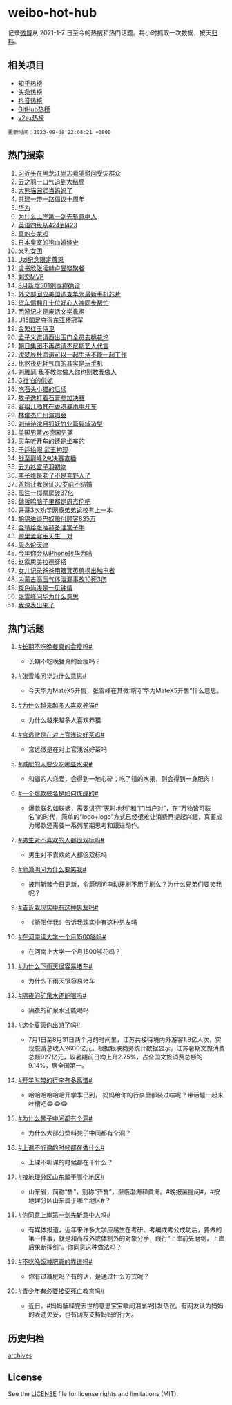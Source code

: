 # weibo-hot-hub

记录[微博](https://www.weibo.com)从 2021-1-7 日至今的热搜和热门话题。每小时抓取一次数据，按天[归档](archives)。

## 相关项目

- [知乎热榜](https://github.com/lonnyzhang423/zhihu-hot-hub)
- [头条热榜](https://github.com/lonnyzhang423/toutiao-hot-hub)
- [抖音热榜](https://github.com/lonnyzhang423/douyin-hot-hub)
- [GitHub热榜](https://github.com/lonnyzhang423/github-hot-hub)
- [v2ex热榜](https://github.com/lonnyzhang423/v2ex-hot-hub)


`更新时间：2023-09-08 22:08:21 +0800`

## 热门搜索

1. [习近平在黑龙江尚志看望慰问受灾群众](https://m.weibo.cn/search?containerid=100103type%3D1%26t%3D10%26q%3D%23%E4%B9%A0%E8%BF%91%E5%B9%B3%E5%9C%A8%E9%BB%91%E9%BE%99%E6%B1%9F%E5%B0%9A%E5%BF%97%E7%9C%8B%E6%9C%9B%E6%85%B0%E9%97%AE%E5%8F%97%E7%81%BE%E7%BE%A4%E4%BC%97%23&stream_entry_id=51&isnewpage=1&extparam=seat%3D1%26c_type%3D51%26cate%3D10103%26dgr%3D0%26filter_type%3Drealtimehot%26pos%3D0%26stream_entry_id%3D51%26display_time%3D1694182099%26pre_seqid%3D16941820998660646194)
1. [云之羽一口气追到大结局](https://m.weibo.cn/search?containerid=100103type%3D1%26t%3D10%26q%3D%23%E4%BA%91%E4%B9%8B%E7%BE%BD%E4%B8%80%E5%8F%A3%E6%B0%94%E8%BF%BD%E5%88%B0%E5%A4%A7%E7%BB%93%E5%B1%80%23&stream_entry_id=31&isnewpage=1&extparam=seat%3D1%26flag%3D1%26dgr%3D0%26realpos%3D1%26c_type%3D31%26lcate%3D5001%26pos%3D0%26stream_entry_id%3D31%26cate%3D5001%26filter_type%3Drealtimehot%26q%3D%2523%25E4%25BA%2591%25E4%25B9%258B%25E7%25BE%25BD%25E4%25B8%2580%25E5%258F%25A3%25E6%25B0%2594%25E8%25BF%25BD%25E5%2588%25B0%25E5%25A4%25A7%25E7%25BB%2593%25E5%25B1%2580%2523%26band_rank%3D1%26display_time%3D1694182099%26pre_seqid%3D16941820998660646194)
1. [大熊猫园润当妈妈了](https://m.weibo.cn/search?containerid=100103type%3D1%26t%3D10%26q%3D%23%E5%A4%A7%E7%86%8A%E7%8C%AB%E5%9B%AD%E6%B6%A6%E5%BD%93%E5%A6%88%E5%A6%88%E4%BA%86%23&stream_entry_id=31&isnewpage=1&extparam=seat%3D1%26flag%3D1%26dgr%3D0%26realpos%3D2%26c_type%3D31%26lcate%3D5001%26pos%3D1%26stream_entry_id%3D31%26cate%3D5001%26filter_type%3Drealtimehot%26q%3D%2523%25E5%25A4%25A7%25E7%2586%258A%25E7%258C%25AB%25E5%259B%25AD%25E6%25B6%25A6%25E5%25BD%2593%25E5%25A6%2588%25E5%25A6%2588%25E4%25BA%2586%2523%26band_rank%3D2%26display_time%3D1694182099%26pre_seqid%3D16941820998660646194)
1. [共建一带一路倡议十周年](https://m.weibo.cn/search?containerid=100103type%3D1%26t%3D10%26q%3D%23%E5%85%B1%E5%BB%BA%E4%B8%80%E5%B8%A6%E4%B8%80%E8%B7%AF%E5%80%A1%E8%AE%AE%E5%8D%81%E5%91%A8%E5%B9%B4%23&stream_entry_id=31&isnewpage=1&extparam=seat%3D1%26flag%3D0%26dgr%3D0%26realpos%3D3%26c_type%3D31%26lcate%3D5001%26pos%3D2%26stream_entry_id%3D31%26cate%3D5001%26filter_type%3Drealtimehot%26q%3D%2523%25E5%2585%25B1%25E5%25BB%25BA%25E4%25B8%2580%25E5%25B8%25A6%25E4%25B8%2580%25E8%25B7%25AF%25E5%2580%25A1%25E8%25AE%25AE%25E5%258D%2581%25E5%2591%25A8%25E5%25B9%25B4%2523%26band_rank%3D3%26display_time%3D1694182099%26pre_seqid%3D16941820998660646194)
1. [华为](https://m.weibo.cn/search?containerid=100103type%3D1%26t%3D10%26q%3D%E5%8D%8E%E4%B8%BA&stream_entry_id=31&isnewpage=1&extparam=seat%3D1%26flag%3D16%26dgr%3D0%26realpos%3D4%26c_type%3D31%26lcate%3D5001%26pos%3D3%26stream_entry_id%3D31%26cate%3D5001%26filter_type%3Drealtimehot%26q%3D%25E5%258D%258E%25E4%25B8%25BA%26band_rank%3D4%26display_time%3D1694182099%26pre_seqid%3D16941820998660646194)
1. [为什么上岸第一剑先斩意中人](https://m.weibo.cn/search?containerid=100103type%3D1%26t%3D10%26q%3D%23%E4%B8%BA%E4%BB%80%E4%B9%88%E4%B8%8A%E5%B2%B8%E7%AC%AC%E4%B8%80%E5%89%91%E5%85%88%E6%96%A9%E6%84%8F%E4%B8%AD%E4%BA%BA%23&stream_entry_id=31&isnewpage=1&extparam=seat%3D1%26flag%3D0%26dgr%3D0%26realpos%3D5%26c_type%3D31%26lcate%3D5001%26pos%3D4%26stream_entry_id%3D31%26cate%3D5001%26filter_type%3Drealtimehot%26q%3D%2523%25E4%25B8%25BA%25E4%25BB%2580%25E4%25B9%2588%25E4%25B8%258A%25E5%25B2%25B8%25E7%25AC%25AC%25E4%25B8%2580%25E5%2589%2591%25E5%2585%2588%25E6%2596%25A9%25E6%2584%258F%25E4%25B8%25AD%25E4%25BA%25BA%2523%26band_rank%3D5%26display_time%3D1694182099%26pre_seqid%3D16941820998660646194)
1. [英语四级从424到423](https://m.weibo.cn/search?containerid=100103type%3D1%26t%3D10%26q%3D%E8%8B%B1%E8%AF%AD%E5%9B%9B%E7%BA%A7%E4%BB%8E424%E5%88%B0423&stream_entry_id=31&isnewpage=1&extparam=seat%3D1%26flag%3D2%26dgr%3D0%26realpos%3D6%26c_type%3D31%26lcate%3D5001%26pos%3D5%26stream_entry_id%3D31%26cate%3D5001%26filter_type%3Drealtimehot%26q%3D%25E8%258B%25B1%25E8%25AF%25AD%25E5%259B%259B%25E7%25BA%25A7%25E4%25BB%258E424%25E5%2588%25B0423%26band_rank%3D6%26display_time%3D1694182099%26pre_seqid%3D16941820998660646194)
1. [真的有龙吗](https://m.weibo.cn/search?containerid=100103type%3D1%26t%3D10%26q%3D%E7%9C%9F%E7%9A%84%E6%9C%89%E9%BE%99%E5%90%97&stream_entry_id=31&isnewpage=1&extparam=seat%3D1%26flag%3D1%26dgr%3D0%26realpos%3D7%26c_type%3D31%26lcate%3D5001%26pos%3D6%26stream_entry_id%3D31%26cate%3D5001%26filter_type%3Drealtimehot%26q%3D%25E7%259C%259F%25E7%259A%2584%25E6%259C%2589%25E9%25BE%2599%25E5%2590%2597%26band_rank%3D7%26display_time%3D1694182099%26pre_seqid%3D16941820998660646194)
1. [日本皇室的狗血婚嫁史](https://m.weibo.cn/search?containerid=100103type%3D1%26t%3D10%26q%3D%E6%97%A5%E6%9C%AC%E7%9A%87%E5%AE%A4%E7%9A%84%E7%8B%97%E8%A1%80%E5%A9%9A%E5%AB%81%E5%8F%B2&stream_entry_id=31&isnewpage=1&extparam=seat%3D1%26flag%3D1%26dgr%3D0%26realpos%3D8%26c_type%3D31%26lcate%3D5001%26pos%3D7%26stream_entry_id%3D31%26cate%3D5001%26filter_type%3Drealtimehot%26q%3D%25E6%2597%25A5%25E6%259C%25AC%25E7%259A%2587%25E5%25AE%25A4%25E7%259A%2584%25E7%258B%2597%25E8%25A1%2580%25E5%25A9%259A%25E5%25AB%2581%25E5%258F%25B2%26band_rank%3D8%26display_time%3D1694182099%26pre_seqid%3D16941820998660646194)
1. [义乳女团](https://m.weibo.cn/search?containerid=100103type%3D1%26t%3D10%26q%3D%E4%B9%89%E4%B9%B3%E5%A5%B3%E5%9B%A2&stream_entry_id=31&isnewpage=1&extparam=seat%3D1%26flag%3D0%26dgr%3D0%26realpos%3D9%26c_type%3D31%26lcate%3D5001%26pos%3D8%26stream_entry_id%3D31%26cate%3D5001%26filter_type%3Drealtimehot%26q%3D%25E4%25B9%2589%25E4%25B9%25B3%25E5%25A5%25B3%25E5%259B%25A2%26band_rank%3D9%26display_time%3D1694182099%26pre_seqid%3D16941820998660646194)
1. [Uzi纪念限定薇恩](https://m.weibo.cn/search?containerid=100103type%3D1%26t%3D10%26q%3D%23Uzi%E7%BA%AA%E5%BF%B5%E9%99%90%E5%AE%9A%E8%96%87%E6%81%A9%23&stream_entry_id=31&isnewpage=1&extparam=seat%3D1%26flag%3D1%26dgr%3D0%26realpos%3D10%26c_type%3D31%26lcate%3D5001%26pos%3D9%26stream_entry_id%3D31%26cate%3D5001%26filter_type%3Drealtimehot%26q%3D%2523Uzi%25E7%25BA%25AA%25E5%25BF%25B5%25E9%2599%2590%25E5%25AE%259A%25E8%2596%2587%25E6%2581%25A9%2523%26band_rank%3D10%26display_time%3D1694182099%26pre_seqid%3D16941820998660646194)
1. [虞书欣张凌赫卢昱晓聚餐](https://m.weibo.cn/search?containerid=100103type%3D1%26t%3D10%26q%3D%23%E8%99%9E%E4%B9%A6%E6%AC%A3%E5%BC%A0%E5%87%8C%E8%B5%AB%E5%8D%A2%E6%98%B1%E6%99%93%E8%81%9A%E9%A4%90%23&stream_entry_id=31&isnewpage=1&extparam=seat%3D1%26flag%3D1%26dgr%3D0%26realpos%3D11%26c_type%3D31%26lcate%3D5001%26pos%3D10%26stream_entry_id%3D31%26cate%3D5001%26filter_type%3Drealtimehot%26q%3D%2523%25E8%2599%259E%25E4%25B9%25A6%25E6%25AC%25A3%25E5%25BC%25A0%25E5%2587%258C%25E8%25B5%25AB%25E5%258D%25A2%25E6%2598%25B1%25E6%2599%2593%25E8%2581%259A%25E9%25A4%2590%2523%26band_rank%3D11%26display_time%3D1694182099%26pre_seqid%3D16941820998660646194)
1. [刘恋MVP](https://m.weibo.cn/search?containerid=100103type%3D1%26t%3D10%26q%3D%E5%88%98%E6%81%8BMVP&stream_entry_id=31&isnewpage=1&extparam=seat%3D1%26flag%3D1%26dgr%3D0%26realpos%3D12%26c_type%3D31%26lcate%3D5001%26pos%3D11%26stream_entry_id%3D31%26cate%3D5001%26filter_type%3Drealtimehot%26q%3D%25E5%2588%2598%25E6%2581%258BMVP%26band_rank%3D12%26display_time%3D1694182099%26pre_seqid%3D16941820998660646194)
1. [8月新增501例猴痘确诊](https://m.weibo.cn/search?containerid=100103type%3D1%26t%3D10%26q%3D%238%E6%9C%88%E6%96%B0%E5%A2%9E501%E4%BE%8B%E7%8C%B4%E7%97%98%E7%A1%AE%E8%AF%8A%23&stream_entry_id=31&isnewpage=1&extparam=seat%3D1%26flag%3D0%26dgr%3D0%26realpos%3D13%26c_type%3D31%26lcate%3D5001%26pos%3D12%26stream_entry_id%3D31%26cate%3D5001%26filter_type%3Drealtimehot%26q%3D%25238%25E6%259C%2588%25E6%2596%25B0%25E5%25A2%259E501%25E4%25BE%258B%25E7%258C%25B4%25E7%2597%2598%25E7%25A1%25AE%25E8%25AF%258A%2523%26band_rank%3D13%26display_time%3D1694182099%26pre_seqid%3D16941820998660646194)
1. [外交部回应美国调查华为最新手机芯片](https://m.weibo.cn/search?containerid=100103type%3D1%26t%3D10%26q%3D%23%E5%A4%96%E4%BA%A4%E9%83%A8%E5%9B%9E%E5%BA%94%E7%BE%8E%E5%9B%BD%E8%B0%83%E6%9F%A5%E5%8D%8E%E4%B8%BA%E6%9C%80%E6%96%B0%E6%89%8B%E6%9C%BA%E8%8A%AF%E7%89%87%23&stream_entry_id=31&isnewpage=1&extparam=seat%3D1%26flag%3D0%26dgr%3D0%26realpos%3D14%26c_type%3D31%26lcate%3D5001%26pos%3D13%26stream_entry_id%3D31%26cate%3D5001%26filter_type%3Drealtimehot%26q%3D%2523%25E5%25A4%2596%25E4%25BA%25A4%25E9%2583%25A8%25E5%259B%259E%25E5%25BA%2594%25E7%25BE%258E%25E5%259B%25BD%25E8%25B0%2583%25E6%259F%25A5%25E5%258D%258E%25E4%25B8%25BA%25E6%259C%2580%25E6%2596%25B0%25E6%2589%258B%25E6%259C%25BA%25E8%258A%25AF%25E7%2589%2587%2523%26band_rank%3D14%26display_time%3D1694182099%26pre_seqid%3D16941820998660646194)
1. [货车侧翻几十位好心人神同步帮忙](https://m.weibo.cn/search?containerid=100103type%3D1%26t%3D10%26q%3D%23%E8%B4%A7%E8%BD%A6%E4%BE%A7%E7%BF%BB%E5%87%A0%E5%8D%81%E4%BD%8D%E5%A5%BD%E5%BF%83%E4%BA%BA%E7%A5%9E%E5%90%8C%E6%AD%A5%E5%B8%AE%E5%BF%99%23&stream_entry_id=31&isnewpage=1&extparam=seat%3D1%26flag%3D0%26adid%3D202533%26dgr%3D0%26realpos%3D15%26c_type%3D31%26lcate%3D5001%26pos%3D14%26stream_entry_id%3D31%26cate%3D5001%26filter_type%3Drealtimehot%26q%3D%2523%25E8%25B4%25A7%25E8%25BD%25A6%25E4%25BE%25A7%25E7%25BF%25BB%25E5%2587%25A0%25E5%258D%2581%25E4%25BD%258D%25E5%25A5%25BD%25E5%25BF%2583%25E4%25BA%25BA%25E7%25A5%259E%25E5%2590%258C%25E6%25AD%25A5%25E5%25B8%25AE%25E5%25BF%2599%2523%26band_rank%3D15%26display_time%3D1694182099%26pre_seqid%3D16941820998660646194)
1. [西游记才是废话文学鼻祖](https://m.weibo.cn/search?containerid=100103type%3D1%26t%3D10%26q%3D%E8%A5%BF%E6%B8%B8%E8%AE%B0%E6%89%8D%E6%98%AF%E5%BA%9F%E8%AF%9D%E6%96%87%E5%AD%A6%E9%BC%BB%E7%A5%96&stream_entry_id=31&isnewpage=1&extparam=seat%3D1%26flag%3D1%26dgr%3D0%26realpos%3D16%26c_type%3D31%26lcate%3D5001%26pos%3D15%26stream_entry_id%3D31%26cate%3D5001%26filter_type%3Drealtimehot%26q%3D%25E8%25A5%25BF%25E6%25B8%25B8%25E8%25AE%25B0%25E6%2589%258D%25E6%2598%25AF%25E5%25BA%259F%25E8%25AF%259D%25E6%2596%2587%25E5%25AD%25A6%25E9%25BC%25BB%25E7%25A5%2596%26band_rank%3D16%26display_time%3D1694182099%26pre_seqid%3D16941820998660646194)
1. [U15国足夺得东亚杯冠军](https://m.weibo.cn/search?containerid=100103type%3D1%26t%3D10%26q%3D%23U15%E5%9B%BD%E8%B6%B3%E5%A4%BA%E5%BE%97%E4%B8%9C%E4%BA%9A%E6%9D%AF%E5%86%A0%E5%86%9B%23&stream_entry_id=31&isnewpage=1&extparam=seat%3D1%26flag%3D1%26dgr%3D0%26realpos%3D17%26c_type%3D31%26lcate%3D5001%26pos%3D16%26stream_entry_id%3D31%26cate%3D5001%26filter_type%3Drealtimehot%26q%3D%2523U15%25E5%259B%25BD%25E8%25B6%25B3%25E5%25A4%25BA%25E5%25BE%2597%25E4%25B8%259C%25E4%25BA%259A%25E6%259D%25AF%25E5%2586%25A0%25E5%2586%259B%2523%26band_rank%3D17%26display_time%3D1694182099%26pre_seqid%3D16941820998660646194)
1. [金繁红玉侍卫](https://m.weibo.cn/search?containerid=100103type%3D1%26t%3D10%26q%3D%E9%87%91%E7%B9%81%E7%BA%A2%E7%8E%89%E4%BE%8D%E5%8D%AB&stream_entry_id=31&isnewpage=1&extparam=seat%3D1%26flag%3D0%26dgr%3D0%26realpos%3D18%26c_type%3D31%26lcate%3D5001%26pos%3D17%26stream_entry_id%3D31%26cate%3D5001%26filter_type%3Drealtimehot%26q%3D%25E9%2587%2591%25E7%25B9%2581%25E7%25BA%25A2%25E7%258E%2589%25E4%25BE%258D%25E5%258D%25AB%26band_rank%3D18%26display_time%3D1694182099%26pre_seqid%3D16941820998660646194)
1. [孟子义邀请西出玉门全员去桃花坞](https://m.weibo.cn/search?containerid=100103type%3D1%26t%3D10%26q%3D%23%E5%AD%9F%E5%AD%90%E4%B9%89%E9%82%80%E8%AF%B7%E8%A5%BF%E5%87%BA%E7%8E%89%E9%97%A8%E5%85%A8%E5%91%98%E5%8E%BB%E6%A1%83%E8%8A%B1%E5%9D%9E%23&stream_entry_id=31&isnewpage=1&extparam=seat%3D1%26flag%3D1%26dgr%3D0%26realpos%3D19%26c_type%3D31%26lcate%3D5001%26pos%3D18%26stream_entry_id%3D31%26cate%3D5001%26filter_type%3Drealtimehot%26q%3D%2523%25E5%25AD%259F%25E5%25AD%2590%25E4%25B9%2589%25E9%2582%2580%25E8%25AF%25B7%25E8%25A5%25BF%25E5%2587%25BA%25E7%258E%2589%25E9%2597%25A8%25E5%2585%25A8%25E5%2591%2598%25E5%258E%25BB%25E6%25A1%2583%25E8%258A%25B1%25E5%259D%259E%2523%26band_rank%3D19%26display_time%3D1694182099%26pre_seqid%3D16941820998660646194)
1. [朝日集团不再邀请杰尼斯艺人代言](https://m.weibo.cn/search?containerid=100103type%3D1%26t%3D10%26q%3D%E6%9C%9D%E6%97%A5%E9%9B%86%E5%9B%A2%E4%B8%8D%E5%86%8D%E9%82%80%E8%AF%B7%E6%9D%B0%E5%B0%BC%E6%96%AF%E8%89%BA%E4%BA%BA%E4%BB%A3%E8%A8%80&stream_entry_id=31&isnewpage=1&extparam=seat%3D1%26flag%3D1%26dgr%3D0%26realpos%3D20%26c_type%3D31%26lcate%3D5001%26pos%3D19%26stream_entry_id%3D31%26cate%3D5001%26filter_type%3Drealtimehot%26q%3D%25E6%259C%259D%25E6%2597%25A5%25E9%259B%2586%25E5%259B%25A2%25E4%25B8%258D%25E5%2586%258D%25E9%2582%2580%25E8%25AF%25B7%25E6%259D%25B0%25E5%25B0%25BC%25E6%2596%25AF%25E8%2589%25BA%25E4%25BA%25BA%25E4%25BB%25A3%25E8%25A8%2580%26band_rank%3D20%26display_time%3D1694182099%26pre_seqid%3D16941820998660646194)
1. [沈梦辰杜海涛可以一起生活不能一起工作](https://m.weibo.cn/search?containerid=100103type%3D1%26t%3D10%26q%3D%23%E6%B2%88%E6%A2%A6%E8%BE%B0%E6%9D%9C%E6%B5%B7%E6%B6%9B%E5%8F%AF%E4%BB%A5%E4%B8%80%E8%B5%B7%E7%94%9F%E6%B4%BB%E4%B8%8D%E8%83%BD%E4%B8%80%E8%B5%B7%E5%B7%A5%E4%BD%9C%23&stream_entry_id=31&isnewpage=1&extparam=seat%3D1%26flag%3D2%26dgr%3D0%26realpos%3D21%26c_type%3D31%26lcate%3D5001%26pos%3D20%26stream_entry_id%3D31%26cate%3D5001%26filter_type%3Drealtimehot%26q%3D%2523%25E6%25B2%2588%25E6%25A2%25A6%25E8%25BE%25B0%25E6%259D%259C%25E6%25B5%25B7%25E6%25B6%259B%25E5%258F%25AF%25E4%25BB%25A5%25E4%25B8%2580%25E8%25B5%25B7%25E7%2594%259F%25E6%25B4%25BB%25E4%25B8%258D%25E8%2583%25BD%25E4%25B8%2580%25E8%25B5%25B7%25E5%25B7%25A5%25E4%25BD%259C%2523%26band_rank%3D21%26display_time%3D1694182099%26pre_seqid%3D16941820998660646194)
1. [比熬夜更耗气血的其实是玩手机](https://m.weibo.cn/search?containerid=100103type%3D1%26t%3D10%26q%3D%23%E6%AF%94%E7%86%AC%E5%A4%9C%E6%9B%B4%E8%80%97%E6%B0%94%E8%A1%80%E7%9A%84%E5%85%B6%E5%AE%9E%E6%98%AF%E7%8E%A9%E6%89%8B%E6%9C%BA%23&stream_entry_id=31&isnewpage=1&extparam=seat%3D1%26flag%3D1%26dgr%3D0%26realpos%3D22%26c_type%3D31%26lcate%3D5001%26pos%3D21%26stream_entry_id%3D31%26cate%3D5001%26filter_type%3Drealtimehot%26q%3D%2523%25E6%25AF%2594%25E7%2586%25AC%25E5%25A4%259C%25E6%259B%25B4%25E8%2580%2597%25E6%25B0%2594%25E8%25A1%2580%25E7%259A%2584%25E5%2585%25B6%25E5%25AE%259E%25E6%2598%25AF%25E7%258E%25A9%25E6%2589%258B%25E6%259C%25BA%2523%26band_rank%3D22%26display_time%3D1694182099%26pre_seqid%3D16941820998660646194)
1. [刘雅瑟 我不教你做人你也别教我做人](https://m.weibo.cn/search?containerid=100103type%3D1%26t%3D10%26q%3D%E5%88%98%E9%9B%85%E7%91%9F+%E6%88%91%E4%B8%8D%E6%95%99%E4%BD%A0%E5%81%9A%E4%BA%BA%E4%BD%A0%E4%B9%9F%E5%88%AB%E6%95%99%E6%88%91%E5%81%9A%E4%BA%BA&stream_entry_id=31&isnewpage=1&extparam=seat%3D1%26flag%3D1%26dgr%3D0%26realpos%3D23%26c_type%3D31%26lcate%3D5001%26pos%3D22%26stream_entry_id%3D31%26cate%3D5001%26filter_type%3Drealtimehot%26q%3D%25E5%2588%2598%25E9%259B%2585%25E7%2591%259F%2520%25E6%2588%2591%25E4%25B8%258D%25E6%2595%2599%25E4%25BD%25A0%25E5%2581%259A%25E4%25BA%25BA%25E4%25BD%25A0%25E4%25B9%259F%25E5%2588%25AB%25E6%2595%2599%25E6%2588%2591%25E5%2581%259A%25E4%25BA%25BA%26band_rank%3D23%26display_time%3D1694182099%26pre_seqid%3D16941820998660646194)
1. [G社拍的倪妮](https://m.weibo.cn/search?containerid=100103type%3D1%26t%3D10%26q%3D%23G%E7%A4%BE%E6%8B%8D%E7%9A%84%E5%80%AA%E5%A6%AE%23&stream_entry_id=31&isnewpage=1&extparam=seat%3D1%26flag%3D1%26dgr%3D0%26realpos%3D24%26c_type%3D31%26lcate%3D5001%26pos%3D23%26stream_entry_id%3D31%26cate%3D5001%26filter_type%3Drealtimehot%26q%3D%2523G%25E7%25A4%25BE%25E6%258B%258D%25E7%259A%2584%25E5%2580%25AA%25E5%25A6%25AE%2523%26band_rank%3D24%26display_time%3D1694182099%26pre_seqid%3D16941820998660646194)
1. [吃石头小猫的后续](https://m.weibo.cn/search?containerid=100103type%3D1%26t%3D10%26q%3D%23%E5%90%83%E7%9F%B3%E5%A4%B4%E5%B0%8F%E7%8C%AB%E7%9A%84%E5%90%8E%E7%BB%AD%23&stream_entry_id=31&isnewpage=1&extparam=seat%3D1%26flag%3D1%26dgr%3D0%26realpos%3D25%26c_type%3D31%26lcate%3D5001%26pos%3D24%26stream_entry_id%3D31%26cate%3D5001%26filter_type%3Drealtimehot%26q%3D%2523%25E5%2590%2583%25E7%259F%25B3%25E5%25A4%25B4%25E5%25B0%258F%25E7%258C%25AB%25E7%259A%2584%25E5%2590%258E%25E7%25BB%25AD%2523%26band_rank%3D25%26display_time%3D1694182099%26pre_seqid%3D16941820998660646194)
1. [敖子逸打着石膏参加决赛](https://m.weibo.cn/search?containerid=100103type%3D1%26t%3D10%26q%3D%23%E6%95%96%E5%AD%90%E9%80%B8%E6%89%93%E7%9D%80%E7%9F%B3%E8%86%8F%E5%8F%82%E5%8A%A0%E5%86%B3%E8%B5%9B%23&stream_entry_id=31&isnewpage=1&extparam=seat%3D1%26flag%3D0%26dgr%3D0%26realpos%3D26%26c_type%3D31%26lcate%3D5001%26pos%3D25%26stream_entry_id%3D31%26cate%3D5001%26filter_type%3Drealtimehot%26q%3D%2523%25E6%2595%2596%25E5%25AD%2590%25E9%2580%25B8%25E6%2589%2593%25E7%259D%2580%25E7%259F%25B3%25E8%2586%258F%25E5%258F%2582%25E5%258A%25A0%25E5%2586%25B3%25E8%25B5%259B%2523%26band_rank%3D26%26display_time%3D1694182099%26pre_seqid%3D16941820998660646194)
1. [容祖儿晒其在香港暴雨中开车](https://m.weibo.cn/search?containerid=100103type%3D1%26t%3D10%26q%3D%23%E5%AE%B9%E7%A5%96%E5%84%BF%E6%99%92%E5%85%B6%E5%9C%A8%E9%A6%99%E6%B8%AF%E6%9A%B4%E9%9B%A8%E4%B8%AD%E5%BC%80%E8%BD%A6%23&stream_entry_id=31&isnewpage=1&extparam=seat%3D1%26flag%3D1%26dgr%3D0%26realpos%3D27%26c_type%3D31%26lcate%3D5001%26pos%3D26%26stream_entry_id%3D31%26cate%3D5001%26filter_type%3Drealtimehot%26q%3D%2523%25E5%25AE%25B9%25E7%25A5%2596%25E5%2584%25BF%25E6%2599%2592%25E5%2585%25B6%25E5%259C%25A8%25E9%25A6%2599%25E6%25B8%25AF%25E6%259A%25B4%25E9%259B%25A8%25E4%25B8%25AD%25E5%25BC%2580%25E8%25BD%25A6%2523%26band_rank%3D27%26display_time%3D1694182099%26pre_seqid%3D16941820998660646194)
1. [林俊杰广州演唱会](https://m.weibo.cn/search?containerid=100103type%3D1%26t%3D10%26q%3D%E6%9E%97%E4%BF%8A%E6%9D%B0%E5%B9%BF%E5%B7%9E%E6%BC%94%E5%94%B1%E4%BC%9A&stream_entry_id=31&isnewpage=1&extparam=seat%3D1%26flag%3D0%26dgr%3D0%26realpos%3D28%26c_type%3D31%26lcate%3D5001%26pos%3D27%26stream_entry_id%3D31%26cate%3D5001%26filter_type%3Drealtimehot%26q%3D%25E6%259E%2597%25E4%25BF%258A%25E6%259D%25B0%25E5%25B9%25BF%25E5%25B7%259E%25E6%25BC%2594%25E5%2594%25B1%25E4%25BC%259A%26band_rank%3D28%26display_time%3D1694182099%26pre_seqid%3D16941820998660646194)
1. [刘诗诗沈月狐妖竹业篇异域造型](https://m.weibo.cn/search?containerid=100103type%3D1%26t%3D10%26q%3D%23%E5%88%98%E8%AF%97%E8%AF%97%E6%B2%88%E6%9C%88%E7%8B%90%E5%A6%96%E7%AB%B9%E4%B8%9A%E7%AF%87%E5%BC%82%E5%9F%9F%E9%80%A0%E5%9E%8B%23&stream_entry_id=31&isnewpage=1&extparam=seat%3D1%26flag%3D1%26dgr%3D0%26realpos%3D29%26c_type%3D31%26lcate%3D5001%26pos%3D28%26stream_entry_id%3D31%26cate%3D5001%26filter_type%3Drealtimehot%26q%3D%2523%25E5%2588%2598%25E8%25AF%2597%25E8%25AF%2597%25E6%25B2%2588%25E6%259C%2588%25E7%258B%2590%25E5%25A6%2596%25E7%25AB%25B9%25E4%25B8%259A%25E7%25AF%2587%25E5%25BC%2582%25E5%259F%259F%25E9%2580%25A0%25E5%259E%258B%2523%26band_rank%3D29%26display_time%3D1694182099%26pre_seqid%3D16941820998660646194)
1. [美国男篮vs德国男篮](https://m.weibo.cn/search?containerid=100103type%3D1%26t%3D10%26q%3D%23%E7%BE%8E%E5%9B%BD%E7%94%B7%E7%AF%AEvs%E5%BE%B7%E5%9B%BD%E7%94%B7%E7%AF%AE%23&stream_entry_id=31&isnewpage=1&extparam=seat%3D1%26flag%3D1%26dgr%3D0%26realpos%3D30%26c_type%3D31%26lcate%3D5001%26pos%3D29%26stream_entry_id%3D31%26cate%3D5001%26filter_type%3Drealtimehot%26q%3D%2523%25E7%25BE%258E%25E5%259B%25BD%25E7%2594%25B7%25E7%25AF%25AEvs%25E5%25BE%25B7%25E5%259B%25BD%25E7%2594%25B7%25E7%25AF%25AE%2523%26band_rank%3D30%26display_time%3D1694182099%26pre_seqid%3D16941820998660646194)
1. [买车听开车的还是坐车的](https://m.weibo.cn/search?containerid=100103type%3D1%26t%3D10%26q%3D%23%E4%B9%B0%E8%BD%A6%E5%90%AC%E5%BC%80%E8%BD%A6%E7%9A%84%E8%BF%98%E6%98%AF%E5%9D%90%E8%BD%A6%E7%9A%84%23&stream_entry_id=31&isnewpage=1&extparam=seat%3D1%26flag%3D0%26adid%3D202512%26dgr%3D0%26realpos%3D31%26c_type%3D31%26lcate%3D5001%26pos%3D30%26stream_entry_id%3D31%26cate%3D5001%26filter_type%3Drealtimehot%26q%3D%2523%25E4%25B9%25B0%25E8%25BD%25A6%25E5%2590%25AC%25E5%25BC%2580%25E8%25BD%25A6%25E7%259A%2584%25E8%25BF%2598%25E6%2598%25AF%25E5%259D%2590%25E8%25BD%25A6%25E7%259A%2584%2523%26band_rank%3D31%26display_time%3D1694182099%26pre_seqid%3D16941820998660646194)
1. [于适抬眼 武王初现](https://m.weibo.cn/search?containerid=100103type%3D1%26t%3D10%26q%3D%E4%BA%8E%E9%80%82%E6%8A%AC%E7%9C%BC+%E6%AD%A6%E7%8E%8B%E5%88%9D%E7%8E%B0&stream_entry_id=31&isnewpage=1&extparam=seat%3D1%26flag%3D1%26dgr%3D0%26realpos%3D32%26c_type%3D31%26lcate%3D5001%26pos%3D31%26stream_entry_id%3D31%26cate%3D5001%26filter_type%3Drealtimehot%26q%3D%25E4%25BA%258E%25E9%2580%2582%25E6%258A%25AC%25E7%259C%25BC%2520%25E6%25AD%25A6%25E7%258E%258B%25E5%2588%259D%25E7%258E%25B0%26band_rank%3D32%26display_time%3D1694182099%26pre_seqid%3D16941820998660646194)
1. [战至巅峰2总决赛直播](https://m.weibo.cn/search?containerid=100103type%3D1%26t%3D10%26q%3D%23%E6%88%98%E8%87%B3%E5%B7%85%E5%B3%B02%E6%80%BB%E5%86%B3%E8%B5%9B%E7%9B%B4%E6%92%AD%23&stream_entry_id=31&isnewpage=1&extparam=seat%3D1%26flag%3D0%26dgr%3D0%26realpos%3D33%26c_type%3D31%26lcate%3D5001%26pos%3D32%26stream_entry_id%3D31%26cate%3D5001%26filter_type%3Drealtimehot%26q%3D%2523%25E6%2588%2598%25E8%2587%25B3%25E5%25B7%2585%25E5%25B3%25B02%25E6%2580%25BB%25E5%2586%25B3%25E8%25B5%259B%25E7%259B%25B4%25E6%2592%25AD%2523%26band_rank%3D33%26display_time%3D1694182099%26pre_seqid%3D16941820998660646194)
1. [云为衫宫子羽初吻](https://m.weibo.cn/search?containerid=100103type%3D1%26t%3D10%26q%3D%23%E4%BA%91%E4%B8%BA%E8%A1%AB%E5%AE%AB%E5%AD%90%E7%BE%BD%E5%88%9D%E5%90%BB%23&stream_entry_id=31&isnewpage=1&extparam=seat%3D1%26flag%3D0%26dgr%3D0%26realpos%3D34%26c_type%3D31%26lcate%3D5001%26pos%3D33%26stream_entry_id%3D31%26cate%3D5001%26filter_type%3Drealtimehot%26q%3D%2523%25E4%25BA%2591%25E4%25B8%25BA%25E8%25A1%25AB%25E5%25AE%25AB%25E5%25AD%2590%25E7%25BE%25BD%25E5%2588%259D%25E5%2590%25BB%2523%26band_rank%3D34%26display_time%3D1694182099%26pre_seqid%3D16941820998660646194)
1. [李子维是老了不是变野人了](https://m.weibo.cn/search?containerid=100103type%3D1%26t%3D10%26q%3D%23%E6%9D%8E%E5%AD%90%E7%BB%B4%E6%98%AF%E8%80%81%E4%BA%86%E4%B8%8D%E6%98%AF%E5%8F%98%E9%87%8E%E4%BA%BA%E4%BA%86%23&stream_entry_id=31&isnewpage=1&extparam=seat%3D1%26flag%3D0%26dgr%3D0%26realpos%3D35%26c_type%3D31%26lcate%3D5001%26pos%3D34%26stream_entry_id%3D31%26cate%3D5001%26filter_type%3Drealtimehot%26q%3D%2523%25E6%259D%258E%25E5%25AD%2590%25E7%25BB%25B4%25E6%2598%25AF%25E8%2580%2581%25E4%25BA%2586%25E4%25B8%258D%25E6%2598%25AF%25E5%258F%2598%25E9%2587%258E%25E4%25BA%25BA%25E4%25BA%2586%2523%26band_rank%3D35%26display_time%3D1694182099%26pre_seqid%3D16941820998660646194)
1. [爸妈让我保证30岁前不结婚](https://m.weibo.cn/search?containerid=100103type%3D1%26t%3D10%26q%3D%23%E7%88%B8%E5%A6%88%E8%AE%A9%E6%88%91%E4%BF%9D%E8%AF%8130%E5%B2%81%E5%89%8D%E4%B8%8D%E7%BB%93%E5%A9%9A%23&stream_entry_id=31&isnewpage=1&extparam=seat%3D1%26flag%3D0%26dgr%3D0%26realpos%3D36%26c_type%3D31%26lcate%3D5001%26pos%3D35%26stream_entry_id%3D31%26cate%3D5001%26filter_type%3Drealtimehot%26q%3D%2523%25E7%2588%25B8%25E5%25A6%2588%25E8%25AE%25A9%25E6%2588%2591%25E4%25BF%259D%25E8%25AF%258130%25E5%25B2%2581%25E5%2589%258D%25E4%25B8%258D%25E7%25BB%2593%25E5%25A9%259A%2523%26band_rank%3D36%26display_time%3D1694182099%26pre_seqid%3D16941820998660646194)
1. [孤注一掷票房破37亿](https://m.weibo.cn/search?containerid=100103type%3D1%26t%3D10%26q%3D%23%E5%AD%A4%E6%B3%A8%E4%B8%80%E6%8E%B7%E7%A5%A8%E6%88%BF%E7%A0%B437%E4%BA%BF%23&stream_entry_id=31&isnewpage=1&extparam=seat%3D1%26flag%3D1%26dgr%3D0%26realpos%3D37%26c_type%3D31%26lcate%3D5001%26pos%3D36%26stream_entry_id%3D31%26cate%3D5001%26filter_type%3Drealtimehot%26q%3D%2523%25E5%25AD%25A4%25E6%25B3%25A8%25E4%25B8%2580%25E6%258E%25B7%25E7%25A5%25A8%25E6%2588%25BF%25E7%25A0%25B437%25E4%25BA%25BF%2523%26band_rank%3D37%26display_time%3D1694182099%26pre_seqid%3D16941820998660646194)
1. [魏哲鸣脑子里都是周杰伦吧](https://m.weibo.cn/search?containerid=100103type%3D1%26t%3D10%26q%3D%23%E9%AD%8F%E5%93%B2%E9%B8%A3%E8%84%91%E5%AD%90%E9%87%8C%E9%83%BD%E6%98%AF%E5%91%A8%E6%9D%B0%E4%BC%A6%E5%90%A7%23&stream_entry_id=31&isnewpage=1&extparam=seat%3D1%26flag%3D1%26dgr%3D0%26realpos%3D38%26c_type%3D31%26lcate%3D5001%26pos%3D37%26stream_entry_id%3D31%26cate%3D5001%26filter_type%3Drealtimehot%26q%3D%2523%25E9%25AD%258F%25E5%2593%25B2%25E9%25B8%25A3%25E8%2584%2591%25E5%25AD%2590%25E9%2587%258C%25E9%2583%25BD%25E6%2598%25AF%25E5%2591%25A8%25E6%259D%25B0%25E4%25BC%25A6%25E5%2590%25A7%2523%26band_rank%3D38%26display_time%3D1694182099%26pre_seqid%3D16941820998660646194)
1. [哥哥3次劝学网瘾弟弟返校考上一本](https://m.weibo.cn/search?containerid=100103type%3D1%26t%3D10%26q%3D%23%E5%93%A5%E5%93%A53%E6%AC%A1%E5%8A%9D%E5%AD%A6%E7%BD%91%E7%98%BE%E5%BC%9F%E5%BC%9F%E8%BF%94%E6%A0%A1%E8%80%83%E4%B8%8A%E4%B8%80%E6%9C%AC%23&stream_entry_id=31&isnewpage=1&extparam=seat%3D1%26flag%3D32768%26dgr%3D0%26realpos%3D39%26c_type%3D31%26lcate%3D5001%26pos%3D38%26stream_entry_id%3D31%26cate%3D5001%26filter_type%3Drealtimehot%26q%3D%2523%25E5%2593%25A5%25E5%2593%25A53%25E6%25AC%25A1%25E5%258A%259D%25E5%25AD%25A6%25E7%25BD%2591%25E7%2598%25BE%25E5%25BC%259F%25E5%25BC%259F%25E8%25BF%2594%25E6%25A0%25A1%25E8%2580%2583%25E4%25B8%258A%25E4%25B8%2580%25E6%259C%25AC%2523%26band_rank%3D39%26display_time%3D1694182099%26pre_seqid%3D16941820998660646194)
1. [胡锡进谈巴奴赔付顾客835万](https://m.weibo.cn/search?containerid=100103type%3D1%26t%3D10%26q%3D%23%E8%83%A1%E9%94%A1%E8%BF%9B%E8%B0%88%E5%B7%B4%E5%A5%B4%E8%B5%94%E4%BB%98%E9%A1%BE%E5%AE%A2835%E4%B8%87%23&stream_entry_id=31&isnewpage=1&extparam=seat%3D1%26flag%3D0%26adid%3D202679%26dgr%3D0%26realpos%3D40%26c_type%3D31%26lcate%3D5001%26pos%3D39%26stream_entry_id%3D31%26cate%3D5001%26filter_type%3Drealtimehot%26q%3D%2523%25E8%2583%25A1%25E9%2594%25A1%25E8%25BF%259B%25E8%25B0%2588%25E5%25B7%25B4%25E5%25A5%25B4%25E8%25B5%2594%25E4%25BB%2598%25E9%25A1%25BE%25E5%25AE%25A2835%25E4%25B8%2587%2523%26band_rank%3D40%26display_time%3D1694182099%26pre_seqid%3D16941820998660646194)
1. [金靖给张凌赫备注宫子牛](https://m.weibo.cn/search?containerid=100103type%3D1%26t%3D10%26q%3D%23%E9%87%91%E9%9D%96%E7%BB%99%E5%BC%A0%E5%87%8C%E8%B5%AB%E5%A4%87%E6%B3%A8%E5%AE%AB%E5%AD%90%E7%89%9B%23&stream_entry_id=31&isnewpage=1&extparam=seat%3D1%26flag%3D0%26dgr%3D0%26realpos%3D41%26c_type%3D31%26lcate%3D5001%26pos%3D40%26stream_entry_id%3D31%26cate%3D5001%26filter_type%3Drealtimehot%26q%3D%2523%25E9%2587%2591%25E9%259D%2596%25E7%25BB%2599%25E5%25BC%25A0%25E5%2587%258C%25E8%25B5%25AB%25E5%25A4%2587%25E6%25B3%25A8%25E5%25AE%25AB%25E5%25AD%2590%25E7%2589%259B%2523%26band_rank%3D41%26display_time%3D1694182099%26pre_seqid%3D16941820998660646194)
1. [顾里孟宴臣天生一对](https://m.weibo.cn/search?containerid=100103type%3D1%26t%3D10%26q%3D%23%E9%A1%BE%E9%87%8C%E5%AD%9F%E5%AE%B4%E8%87%A3%E5%A4%A9%E7%94%9F%E4%B8%80%E5%AF%B9%23&stream_entry_id=31&isnewpage=1&extparam=seat%3D1%26flag%3D0%26dgr%3D0%26realpos%3D42%26c_type%3D31%26lcate%3D5001%26pos%3D41%26stream_entry_id%3D31%26cate%3D5001%26filter_type%3Drealtimehot%26q%3D%2523%25E9%25A1%25BE%25E9%2587%258C%25E5%25AD%259F%25E5%25AE%25B4%25E8%2587%25A3%25E5%25A4%25A9%25E7%2594%259F%25E4%25B8%2580%25E5%25AF%25B9%2523%26band_rank%3D42%26display_time%3D1694182099%26pre_seqid%3D16941820998660646194)
1. [周杰伦天津](https://m.weibo.cn/search?containerid=100103type%3D1%26t%3D10%26q%3D%E5%91%A8%E6%9D%B0%E4%BC%A6%E5%A4%A9%E6%B4%A5&stream_entry_id=31&isnewpage=1&extparam=seat%3D1%26flag%3D0%26dgr%3D0%26realpos%3D43%26c_type%3D31%26lcate%3D5001%26pos%3D42%26stream_entry_id%3D31%26cate%3D5001%26filter_type%3Drealtimehot%26q%3D%25E5%2591%25A8%25E6%259D%25B0%25E4%25BC%25A6%25E5%25A4%25A9%25E6%25B4%25A5%26band_rank%3D43%26display_time%3D1694182099%26pre_seqid%3D16941820998660646194)
1. [今年你会从iPhone转华为吗](https://m.weibo.cn/search?containerid=100103type%3D1%26t%3D10%26q%3D%23%E4%BB%8A%E5%B9%B4%E4%BD%A0%E4%BC%9A%E4%BB%8EiPhone%E8%BD%AC%E5%8D%8E%E4%B8%BA%E5%90%97%23&stream_entry_id=31&isnewpage=1&extparam=seat%3D1%26flag%3D0%26dgr%3D0%26realpos%3D44%26c_type%3D31%26lcate%3D5001%26pos%3D43%26stream_entry_id%3D31%26cate%3D5001%26filter_type%3Drealtimehot%26q%3D%2523%25E4%25BB%258A%25E5%25B9%25B4%25E4%25BD%25A0%25E4%25BC%259A%25E4%25BB%258EiPhone%25E8%25BD%25AC%25E5%258D%258E%25E4%25B8%25BA%25E5%2590%2597%2523%26band_rank%3D44%26display_time%3D1694182099%26pre_seqid%3D16941820998660646194)
1. [赵露思美拉德穿搭](https://m.weibo.cn/search?containerid=100103type%3D1%26t%3D10%26q%3D%23%E8%B5%B5%E9%9C%B2%E6%80%9D%E7%BE%8E%E6%8B%89%E5%BE%B7%E7%A9%BF%E6%90%AD%23&stream_entry_id=31&isnewpage=1&extparam=seat%3D1%26flag%3D0%26dgr%3D0%26realpos%3D45%26c_type%3D31%26lcate%3D5001%26pos%3D44%26stream_entry_id%3D31%26cate%3D5001%26filter_type%3Drealtimehot%26q%3D%2523%25E8%25B5%25B5%25E9%259C%25B2%25E6%2580%259D%25E7%25BE%258E%25E6%258B%2589%25E5%25BE%25B7%25E7%25A9%25BF%25E6%2590%25AD%2523%26band_rank%3D45%26display_time%3D1694182099%26pre_seqid%3D16941820998660646194)
1. [女儿记录爸爸用簸箕英勇捞出触电者](https://m.weibo.cn/search?containerid=100103type%3D1%26t%3D10%26q%3D%23%E5%A5%B3%E5%84%BF%E8%AE%B0%E5%BD%95%E7%88%B8%E7%88%B8%E7%94%A8%E7%B0%B8%E7%AE%95%E8%8B%B1%E5%8B%87%E6%8D%9E%E5%87%BA%E8%A7%A6%E7%94%B5%E8%80%85%23&stream_entry_id=31&isnewpage=1&extparam=seat%3D1%26flag%3D32768%26dgr%3D0%26realpos%3D46%26c_type%3D31%26lcate%3D5001%26pos%3D45%26stream_entry_id%3D31%26cate%3D5001%26filter_type%3Drealtimehot%26q%3D%2523%25E5%25A5%25B3%25E5%2584%25BF%25E8%25AE%25B0%25E5%25BD%2595%25E7%2588%25B8%25E7%2588%25B8%25E7%2594%25A8%25E7%25B0%25B8%25E7%25AE%2595%25E8%258B%25B1%25E5%258B%2587%25E6%258D%259E%25E5%2587%25BA%25E8%25A7%25A6%25E7%2594%25B5%25E8%2580%2585%2523%26band_rank%3D46%26display_time%3D1694182099%26pre_seqid%3D16941820998660646194)
1. [内蒙古高压气体泄漏事故10死3伤](https://m.weibo.cn/search?containerid=100103type%3D1%26t%3D10%26q%3D%23%E5%86%85%E8%92%99%E5%8F%A4%E9%AB%98%E5%8E%8B%E6%B0%94%E4%BD%93%E6%B3%84%E6%BC%8F%E4%BA%8B%E6%95%8510%E6%AD%BB3%E4%BC%A4%23&stream_entry_id=31&isnewpage=1&extparam=seat%3D1%26flag%3D0%26dgr%3D0%26realpos%3D47%26c_type%3D31%26lcate%3D5001%26pos%3D46%26stream_entry_id%3D31%26cate%3D5001%26filter_type%3Drealtimehot%26q%3D%2523%25E5%2586%2585%25E8%2592%2599%25E5%258F%25A4%25E9%25AB%2598%25E5%258E%258B%25E6%25B0%2594%25E4%25BD%2593%25E6%25B3%2584%25E6%25BC%258F%25E4%25BA%258B%25E6%2595%258510%25E6%25AD%25BB3%25E4%25BC%25A4%2523%26band_rank%3D47%26display_time%3D1694182099%26pre_seqid%3D16941820998660646194)
1. [夜色尚浅是一见钟情](https://m.weibo.cn/search?containerid=100103type%3D1%26t%3D10%26q%3D%23%E5%A4%9C%E8%89%B2%E5%B0%9A%E6%B5%85%E6%98%AF%E4%B8%80%E8%A7%81%E9%92%9F%E6%83%85%23&stream_entry_id=31&isnewpage=1&extparam=seat%3D1%26flag%3D0%26dgr%3D0%26realpos%3D48%26c_type%3D31%26lcate%3D5001%26pos%3D47%26stream_entry_id%3D31%26cate%3D5001%26filter_type%3Drealtimehot%26q%3D%2523%25E5%25A4%259C%25E8%2589%25B2%25E5%25B0%259A%25E6%25B5%2585%25E6%2598%25AF%25E4%25B8%2580%25E8%25A7%2581%25E9%2592%259F%25E6%2583%2585%2523%26band_rank%3D48%26display_time%3D1694182099%26pre_seqid%3D16941820998660646194)
1. [张雪峰问华为什么意思](https://m.weibo.cn/search?containerid=100103type%3D1%26t%3D10%26q%3D%23%E5%BC%A0%E9%9B%AA%E5%B3%B0%E9%97%AE%E5%8D%8E%E4%B8%BA%E4%BB%80%E4%B9%88%E6%84%8F%E6%80%9D%23&stream_entry_id=31&isnewpage=1&extparam=seat%3D1%26flag%3D0%26dgr%3D0%26realpos%3D49%26c_type%3D31%26lcate%3D5001%26pos%3D48%26stream_entry_id%3D31%26cate%3D5001%26filter_type%3Drealtimehot%26q%3D%2523%25E5%25BC%25A0%25E9%259B%25AA%25E5%25B3%25B0%25E9%2597%25AE%25E5%258D%258E%25E4%25B8%25BA%25E4%25BB%2580%25E4%25B9%2588%25E6%2584%258F%25E6%2580%259D%2523%26band_rank%3D49%26display_time%3D1694182099%26pre_seqid%3D16941820998660646194)
1. [我课表出来了](https://m.weibo.cn/search?containerid=100103type%3D1%26t%3D10%26q%3D%E6%88%91%E8%AF%BE%E8%A1%A8%E5%87%BA%E6%9D%A5%E4%BA%86&stream_entry_id=31&isnewpage=1&extparam=seat%3D1%26flag%3D0%26dgr%3D0%26realpos%3D50%26c_type%3D31%26lcate%3D5001%26pos%3D49%26stream_entry_id%3D31%26cate%3D5001%26filter_type%3Drealtimehot%26q%3D%25E6%2588%2591%25E8%25AF%25BE%25E8%25A1%25A8%25E5%2587%25BA%25E6%259D%25A5%25E4%25BA%2586%26band_rank%3D50%26display_time%3D1694182099%26pre_seqid%3D16941820998660646194)

## 热门话题

1. [#长期不吃晚餐真的会瘦吗#](https://m.weibo.cn/search?containerid=231522type%3D1%26t%3D10%26q%3D%23%E9%95%BF%E6%9C%9F%E4%B8%8D%E5%90%83%E6%99%9A%E9%A4%90%E7%9C%9F%E7%9A%84%E4%BC%9A%E7%98%A6%E5%90%97%23&stream_entry_id=128&isnewpage=1&extparam=seat%3D1%26c_type%3D128%26dgr%3D0%26cate%3D5004%26unitid%3D1694094134354%26pos%3D1-0-0%26lcate%3D5004%26display_time%3D1694182100%26pre_seqid%3D1694182100928913083204)
    - 长期不吃晚餐真的会瘦吗？

1. [#张雪峰问华为什么意思#](https://m.weibo.cn/search?containerid=231522type%3D1%26t%3D10%26q%3D%23%E5%BC%A0%E9%9B%AA%E5%B3%B0%E9%97%AE%E5%8D%8E%E4%B8%BA%E4%BB%80%E4%B9%88%E6%84%8F%E6%80%9D%23&stream_entry_id=128&isnewpage=1&extparam=seat%3D1%26c_type%3D128%26dgr%3D0%26cate%3D5004%26unitid%3D1694154142261%26pos%3D1-0-1%26lcate%3D5004%26display_time%3D1694182100%26pre_seqid%3D1694182100928913083204)
    - 今天华为MateX5开售，张雪峰在其微博问“华为MateX5开售”什么意思。

1. [#为什么越来越多人喜欢养猫#](https://m.weibo.cn/search?containerid=231522type%3D1%26t%3D10%26q%3D%23%E4%B8%BA%E4%BB%80%E4%B9%88%E8%B6%8A%E6%9D%A5%E8%B6%8A%E5%A4%9A%E4%BA%BA%E5%96%9C%E6%AC%A2%E5%85%BB%E7%8C%AB%23&stream_entry_id=128&isnewpage=1&extparam=seat%3D1%26c_type%3D128%26dgr%3D0%26cate%3D5004%26unitid%3D1694153532147%26pos%3D1-0-2%26lcate%3D5004%26display_time%3D1694182100%26pre_seqid%3D1694182100928913083204)
    - 为什么越来越多人喜欢养猫

1. [#宫远徵是在对上官浅说好茶吗#](https://m.weibo.cn/search?containerid=231522type%3D1%26t%3D10%26q%3D%23%E5%AE%AB%E8%BF%9C%E5%BE%B5%E6%98%AF%E5%9C%A8%E5%AF%B9%E4%B8%8A%E5%AE%98%E6%B5%85%E8%AF%B4%E5%A5%BD%E8%8C%B6%E5%90%97%23&stream_entry_id=128&isnewpage=1&extparam=seat%3D1%26c_type%3D128%26dgr%3D0%26cate%3D5004%26unitid%3D1694180237276%26pos%3D1-0-3%26lcate%3D5004%26display_time%3D1694182100%26pre_seqid%3D1694182100928913083204)
    - 宫远徵是在对上官浅说好茶吗

1. [#减肥的人要少吃哪些水果#](https://m.weibo.cn/search?containerid=231522type%3D1%26t%3D10%26q%3D%23%E5%87%8F%E8%82%A5%E7%9A%84%E4%BA%BA%E8%A6%81%E5%B0%91%E5%90%83%E5%93%AA%E4%BA%9B%E6%B0%B4%E6%9E%9C%23&stream_entry_id=128&isnewpage=1&extparam=seat%3D1%26c_type%3D128%26dgr%3D0%26cate%3D5004%26unitid%3D1694155939486%26pos%3D1-0-4%26lcate%3D5004%26display_time%3D1694182100%26pre_seqid%3D1694182100928913083204)
    - 和错的人恋爱，会得到一地心碎；吃了错的水果，则会得到一身肥肉！

1. [#一个爆款联名是如何炼成的#](https://m.weibo.cn/search?containerid=231522type%3D1%26t%3D10%26q%3D%23%E4%B8%80%E4%B8%AA%E7%88%86%E6%AC%BE%E8%81%94%E5%90%8D%E6%98%AF%E5%A6%82%E4%BD%95%E7%82%BC%E6%88%90%E7%9A%84%23&stream_entry_id=128&isnewpage=1&extparam=seat%3D1%26c_type%3D128%26dgr%3D0%26cate%3D5004%26unitid%3D1694073147940%26pos%3D1-0-5%26lcate%3D5004%26display_time%3D1694182100%26pre_seqid%3D1694182100928913083204)
    - 爆款联名如联姻，需要讲究“天时地利”和“门当户对”，在“万物皆可联名”的时代，简单的“logo+logo”方式已经很难让消费再提起兴趣，真要成为爆款还需要一系列前期思考和跟进动作。

1. [#男生对不喜欢的人都很双标吗#](https://m.weibo.cn/search?containerid=231522type%3D1%26t%3D10%26q%3D%23%E7%94%B7%E7%94%9F%E5%AF%B9%E4%B8%8D%E5%96%9C%E6%AC%A2%E7%9A%84%E4%BA%BA%E9%83%BD%E5%BE%88%E5%8F%8C%E6%A0%87%E5%90%97%23&stream_entry_id=128&isnewpage=1&extparam=seat%3D1%26c_type%3D128%26dgr%3D0%26cate%3D5004%26unitid%3D1694158942048%26pos%3D1-0-6%26lcate%3D5004%26display_time%3D1694182100%26pre_seqid%3D1694182100928913083204)
    - 男生对不喜欢的人都很双标吗

1. [#俞灏明问为什么要笑我#](https://m.weibo.cn/search?containerid=231522type%3D1%26t%3D10%26q%3D%23%E4%BF%9E%E7%81%8F%E6%98%8E%E9%97%AE%E4%B8%BA%E4%BB%80%E4%B9%88%E8%A6%81%E7%AC%91%E6%88%91%23&stream_entry_id=128&isnewpage=1&extparam=seat%3D1%26c_type%3D128%26dgr%3D0%26cate%3D5004%26unitid%3D1694174547195%26pos%3D1-0-7%26lcate%3D5004%26display_time%3D1694182100%26pre_seqid%3D1694182100928913083204)
    - 披荆斩棘今日更新，俞灏明问电动牙刷不用手刷么？为什么兄弟们要笑我呢？

1. [#告诉我现实中有这种男友吗#](https://m.weibo.cn/search?containerid=231522type%3D1%26t%3D10%26q%3D%23%E5%91%8A%E8%AF%89%E6%88%91%E7%8E%B0%E5%AE%9E%E4%B8%AD%E6%9C%89%E8%BF%99%E7%A7%8D%E7%94%B7%E5%8F%8B%E5%90%97%23&stream_entry_id=128&isnewpage=1&extparam=seat%3D1%26c_type%3D128%26dgr%3D0%26cate%3D5004%26unitid%3D1694135571588%26pos%3D1-0-8%26lcate%3D5004%26display_time%3D1694182100%26pre_seqid%3D1694182100928913083204)
    - 《骄阳伴我》告诉我现实中有这种男友吗

1. [#在河南读大学一个月1500够吗#](https://m.weibo.cn/search?containerid=231522type%3D1%26t%3D10%26q%3D%23%E5%9C%A8%E6%B2%B3%E5%8D%97%E8%AF%BB%E5%A4%A7%E5%AD%A6%E4%B8%80%E4%B8%AA%E6%9C%881500%E5%A4%9F%E5%90%97%23&stream_entry_id=128&isnewpage=1&extparam=seat%3D1%26c_type%3D128%26dgr%3D0%26cate%3D5004%26unitid%3D1694166440051%26pos%3D1-0-9%26lcate%3D5004%26display_time%3D1694182100%26pre_seqid%3D1694182100928913083204)
    - 在河南上大学一个月1500够花吗？

1. [#为什么下雨天很容易堵车#](https://m.weibo.cn/search?containerid=231522type%3D1%26t%3D10%26q%3D%23%E4%B8%BA%E4%BB%80%E4%B9%88%E4%B8%8B%E9%9B%A8%E5%A4%A9%E5%BE%88%E5%AE%B9%E6%98%93%E5%A0%B5%E8%BD%A6%23&stream_entry_id=128&isnewpage=1&extparam=seat%3D1%26c_type%3D128%26dgr%3D0%26cate%3D5004%26unitid%3D1694175133512%26pos%3D1-0-10%26lcate%3D5004%26display_time%3D1694182100%26pre_seqid%3D1694182100928913083204)
    - 为什么下雨天很容易堵车

1. [#隔夜的矿泉水还能喝吗#](https://m.weibo.cn/search?containerid=231522type%3D1%26t%3D10%26q%3D%23%E9%9A%94%E5%A4%9C%E7%9A%84%E7%9F%BF%E6%B3%89%E6%B0%B4%E8%BF%98%E8%83%BD%E5%96%9D%E5%90%97%23&stream_entry_id=128&isnewpage=1&extparam=seat%3D1%26c_type%3D128%26dgr%3D0%26cate%3D5004%26unitid%3D1694177582708%26pos%3D1-0-11%26lcate%3D5004%26display_time%3D1694182100%26pre_seqid%3D1694182100928913083204)
    - 隔夜的矿泉水还能喝吗

1. [#这个夏天你出游了吗#](https://m.weibo.cn/search?containerid=231522type%3D1%26t%3D10%26q%3D%23%E8%BF%99%E4%B8%AA%E5%A4%8F%E5%A4%A9%E4%BD%A0%E5%87%BA%E6%B8%B8%E4%BA%86%E5%90%97%23&stream_entry_id=128&isnewpage=1&extparam=seat%3D1%26c_type%3D128%26dgr%3D0%26cate%3D5004%26unitid%3D1694170637391%26pos%3D1-0-12%26lcate%3D5004%26display_time%3D1694182100%26pre_seqid%3D1694182100928913083204)
    - 7月1日至8月31日两个月的时间里，江苏共接待境内外游客1.8亿人次，实现旅游总收入2600亿元。根据银联商务统计数据显示，江苏暑期文旅消费总额927亿元，较暑期前日均上升2.75%，占全国文旅消费总额的9.14%，居全国第一。

1. [#开学时带的行李有多离谱#](https://m.weibo.cn/search?containerid=231522type%3D1%26t%3D10%26q%3D%23%E5%BC%80%E5%AD%A6%E6%97%B6%E5%B8%A6%E7%9A%84%E8%A1%8C%E6%9D%8E%E6%9C%89%E5%A4%9A%E7%A6%BB%E8%B0%B1%23&stream_entry_id=128&isnewpage=1&extparam=seat%3D1%26c_type%3D128%26dgr%3D0%26cate%3D5004%26unitid%3D1694092677041%26pos%3D1-0-13%26lcate%3D5004%26display_time%3D1694182100%26pre_seqid%3D1694182100928913083204)
    - 哈哈哈哈哈哈开学季已到，
妈妈给你的行李里都装过啥呢？带话题一起来吐槽吧😂😂😂

1. [#为什么凳子中间都有个洞#](https://m.weibo.cn/search?containerid=231522type%3D1%26t%3D10%26q%3D%23%E4%B8%BA%E4%BB%80%E4%B9%88%E5%87%B3%E5%AD%90%E4%B8%AD%E9%97%B4%E9%83%BD%E6%9C%89%E4%B8%AA%E6%B4%9E%23&stream_entry_id=128&isnewpage=1&extparam=seat%3D1%26c_type%3D128%26dgr%3D0%26cate%3D5004%26unitid%3D1694047395520%26pos%3D1-0-14%26lcate%3D5004%26display_time%3D1694182100%26pre_seqid%3D1694182100928913083204)
    - 为什么大部分塑料凳子中间都有个洞？

1. [#上课不听课的时候都在做什么#](https://m.weibo.cn/search?containerid=231522type%3D1%26t%3D10%26q%3D%23%E4%B8%8A%E8%AF%BE%E4%B8%8D%E5%90%AC%E8%AF%BE%E7%9A%84%E6%97%B6%E5%80%99%E9%83%BD%E5%9C%A8%E5%81%9A%E4%BB%80%E4%B9%88%23&stream_entry_id=128&isnewpage=1&extparam=seat%3D1%26c_type%3D128%26dgr%3D0%26cate%3D5004%26unitid%3D1694011393775%26pos%3D1-0-15%26lcate%3D5004%26display_time%3D1694182100%26pre_seqid%3D1694182100928913083204)
    - 上课不听课的时候都在干什么？

1. [#按地理分区山东属于哪个地区#](https://m.weibo.cn/search?containerid=231522type%3D1%26t%3D10%26q%3D%23%E6%8C%89%E5%9C%B0%E7%90%86%E5%88%86%E5%8C%BA%E5%B1%B1%E4%B8%9C%E5%B1%9E%E4%BA%8E%E5%93%AA%E4%B8%AA%E5%9C%B0%E5%8C%BA%23&stream_entry_id=128&isnewpage=1&extparam=seat%3D1%26c_type%3D128%26dgr%3D0%26cate%3D5004%26unitid%3D1694180833589%26pos%3D1-0-16%26lcate%3D5004%26display_time%3D1694182100%26pre_seqid%3D1694182100928913083204)
    - 山东省，简称“鲁”，别称“齐鲁”，濒临渤海和黄海。#晚报菌提问#，#按地理分区山东属于哪个地区#？  ​​​

1. [#你同意上岸第一剑先斩意中人吗#](https://m.weibo.cn/search?containerid=231522type%3D1%26t%3D10%26q%3D%23%E4%BD%A0%E5%90%8C%E6%84%8F%E4%B8%8A%E5%B2%B8%E7%AC%AC%E4%B8%80%E5%89%91%E5%85%88%E6%96%A9%E6%84%8F%E4%B8%AD%E4%BA%BA%E5%90%97%23&stream_entry_id=128&isnewpage=1&extparam=seat%3D1%26c_type%3D128%26dgr%3D0%26cate%3D5004%26unitid%3D1694176648050%26pos%3D1-0-17%26lcate%3D5004%26display_time%3D1694182100%26pre_seqid%3D1694182100928913083204)
    - 有媒体报道，近年来许多大学应届生在考研、考编或考公成功后，要做的第一件事，就是和高校外或体制外的对象分手，践行“上岸前先磨剑，上岸后果断挥剑”。你同意这种做法吗？

1. [#不吃晚饭减肥真的靠谱吗#](https://m.weibo.cn/search?containerid=231522type%3D1%26t%3D10%26q%3D%23%E4%B8%8D%E5%90%83%E6%99%9A%E9%A5%AD%E5%87%8F%E8%82%A5%E7%9C%9F%E7%9A%84%E9%9D%A0%E8%B0%B1%E5%90%97%23&stream_entry_id=128&isnewpage=1&extparam=seat%3D1%26c_type%3D128%26dgr%3D0%26cate%3D5004%26unitid%3D1694163444431%26pos%3D1-0-18%26lcate%3D5004%26display_time%3D1694182100%26pre_seqid%3D1694182100928913083204)
    - 你有过减肥吗？有的话，是通过什么方式呢？

1. [#青少年有必要接受死亡教育吗#](https://m.weibo.cn/search?containerid=231522type%3D1%26t%3D10%26q%3D%23%E9%9D%92%E5%B0%91%E5%B9%B4%E6%9C%89%E5%BF%85%E8%A6%81%E6%8E%A5%E5%8F%97%E6%AD%BB%E4%BA%A1%E6%95%99%E8%82%B2%E5%90%97%23&stream_entry_id=128&isnewpage=1&extparam=seat%3D1%26c_type%3D128%26dgr%3D0%26cate%3D5004%26unitid%3D1694160731953%26pos%3D1-0-19%26lcate%3D5004%26display_time%3D1694182100%26pre_seqid%3D1694182100928913083204)
    - 近日，#妈妈解释完去世的意思宝宝瞬间泪崩#引发热议。有网友认为妈妈的表述欠妥，也有网友支持妈妈的行为。


## 历史归档

[archives](archives)

## License

See the [LICENSE](LICENSE) file for license rights and limitations (MIT).
